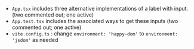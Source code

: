 
* `App.tsx` includes three alternative implementations of a label with input. (two commented out; one active)
* `App.test.tsx` includes the associated ways to get these inputs (two commented out; one active)
* `vite.config.ts` : change `environment: 'happy-dom'` to `environment: 'jsdom'` as needed

